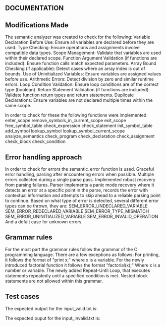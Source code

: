 ## DOCUMENTATION ##

## Modifications Made
The semantic analyzer was created to check for the following:
    Variable Declaration Before Use: Ensure all variables are declared before they are used.
    Type Checking: Ensure operations and assignments involve compatible data types.
    Scope Management: Validate that variables are used within their declared scope.
    Function Argument Validation (if functions are included): Ensure function calls match expected parameters.
    Array Bound Checking (if applicable): Detect cases where an array index is out of bounds.
    Use of Uninitialized Variables: Ensure variables are assigned values before use.
    Arithmetic Errors: Detect division by zero and similar runtime errors.
    Loop Condition Validation: Ensure loop conditions are of the correct type (boolean).
    Return Statement Validation (if functions are included): Validate function return types and return statements.
    Duplicate Declarations: Ensure variables are not declared multiple times within the same scope.

In order to check for these the following functions were implemented:
    enter_scope
    remove_symbols_in_current_scope
    exit_scope
    free_symbol_table
    check_expression
    check_statement
    init_symbol_table
    add_symbol
    lookup_symbol
    lookup_symbol_current_scope
    analyze_semantics
    check_program
    check_declaration
    check_assignment
    check_block
    check_condition

## Error handling approach
In order to check for errors the semantic_error function is used.
Graceful error handling, parsing after encountering errors when possible.
Multiple errors collected during a single parse pass. 
Implemented robust recovery from parsing failures.
Parser implements a  panic mode recovery where it detects an error at a specific point in the parse, 
records the error with contextual information and attempts to skip ahead to a reliable parsing point to continue.
Based on what type of error is detected, several different error types can be thrown, they are:
    SEM_ERROR_UNDECLARED_VARIABLE
    SEM_ERROR_REDECLARED_VARIABLE
    SEM_ERROR_TYPE_MISMATCH
    SEM_ERROR_UNINITIALIZED_VARIABLE
    SEM_ERROR_INVALID_OPERATION
    And a defalt case for unknown errors.

## Grammar rules
For the most part the grammar rules follow the grammar of the C programming language.
There are a few exceptions as follows:
For printing, it follows the format of "print x;" where x is a variable.
For the newly introduced factorial function it follows the format "factorial(x);" Where x is a number or variable.
The newly added Repeat-Until Loop, that executes statements repeatedly until a specified condition is met.
Nested block statements are not allowed within this grammar.

## Test cases

The expected output for the input_valid.txt is:

The expected ouput for the input_invalid.txt is:
